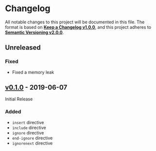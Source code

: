 <!-- markdownlint-disable no-duplicate-heading -->

# Changelog #

All notable changes to this project will be documented in this file.
The format is based on [**Keep a Changelog v1.0.0**](https://keepachangelog.com/en/1.0.0/),
and this project adheres to [**Semantic Versioning v2.0.0**](https://semver.org/spec/v2.0.0.html).

## Unreleased ##

### Fixed ###

* Fixed a memory leak

## [v0.1.0] - 2019-06-07 ##

[v0.1.0]: https://github.com/mfederczuk/spp/releases/tag/v0.1.0

Initial Release

### Added ###

* `insert` directive
* `include` directive
* `ignore` directive
* `end-ignore` directive
* `ignorenext` directive
